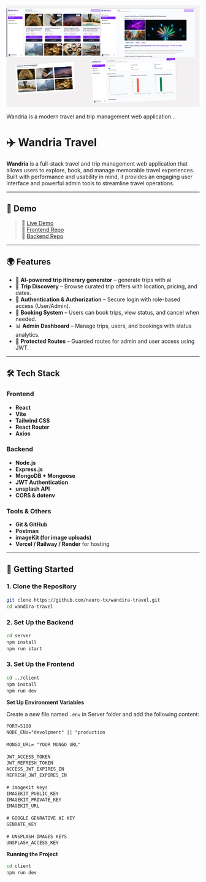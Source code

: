 ![Wandria Travel Preview](https://github.com/neuro-tx/wandira-travel/blob/main/client/public/assets/images/preview.png?raw=true)

Wandria is a modern travel and trip management web application...


# ✈️ Wandria Travel

**Wandria** is a full-stack travel and trip management web application that allows users to explore, book, and manage memorable travel experiences. Built with performance and usability in mind, it provides an engaging user interface and powerful admin tools to streamline travel operations.

---

## 🌟 Demo

> 🔗 [Live Demo](https://wandira-travel-j1oe1ilv3-tareks-projects-6ede6a66.vercel.app/)  
> 📂 [Frontend Repo](https://github.com/neuro-tx/wandira-travel/tree/main/client)  
> 🔧 [Backend Repo](https://github.com/neuro-tx/wandira-travel/tree/main/server)

---

## 🌍 Features

- 🧳 **AI-powered trip itinerary generator** – generate trips with ai
- 🧳 **Trip Discovery** – Browse curated trip offers with location, pricing, and dates.
- 👥 **Authentication & Authorization** – Secure login with role-based access (User/Admin).
- 📅 **Booking System** – Users can book trips, view status, and cancel when needed.
- 📊 **Admin Dashboard** – Manage trips, users, and bookings with status analytics.
- 🔐 **Protected Routes** – Guarded routes for admin and user access using JWT.

---

## 🛠️ Tech Stack

### Frontend
- **React**
- **Vite**
- **Tailwind CSS**
- **React Router**
- **Axios**

### Backend
- **Node.js**
- **Express.js**
- **MongoDB + Mongoose**
- **JWT Authentication**
- **unsplash API**
- **CORS & dotenv**

### Tools & Others
- **Git & GitHub**
- **Postman**
- **imageKit (for image uploads)**
- **Vercel / Railway / Render** for hosting

---

## 🚀 Getting Started

### 1. Clone the Repository
```bash
git clone https://github.com/neuro-tx/wandira-travel.git
cd wandira-travel
```
### 2. Set Up the Backend
```bash
cd server
npm install
npm run start
```
### 3. Set Up the Frontend
```bash
cd ../client
npm install
npm run dev
```
**Set Up Environment Variables**

Create a new file named `.env` in Server folder and add the following content:
```env
PORT=5100
NODE_ENV="devolpment" || "production

MONGO_URL= "YOUR MONGO URL"

JWT_ACCESS_TOKEN
JWT_REFRESH_TOKEN
ACCESS_JWT_EXPIRES_IN
REFRESH_JWT_EXPIRES_IN

# imageKit Keys
IMAGEKIT_PUBLIC_KEY
IMAGEKIT_PRIVATE_KEY
IMAGEKIT_URL

# GOOGLE GENRATIVE AI KEY
GENRATE_KEY

# UNSPLASH IMAGES KEYS
UNSPLASH_ACCESS_KEY
```
**Running the Project**
```bash
cd client
npm run dev
```
